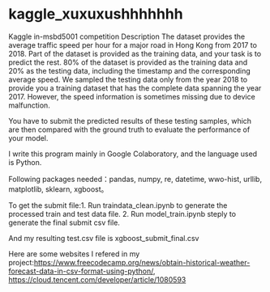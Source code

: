 # kaggle_xuxuxushhhhhhh
Kaggle in-msbd5001 competition 
Description
The dataset provides the average traffic speed per hour for a major road in Hong Kong from 2017 to 2018. Part of the dataset is provided as the training data, and your task is to predict the rest. 80% of the dataset is provided as the training data and 20% as the testing data, including the timestamp and the corresponding average speed. We sampled the testing data only from the year 2018 to provide you a training dataset that has the complete data spanning the year 2017. However, the speed information is sometimes missing due to device malfunction.

You have to submit the predicted results of these testing samples, which are then compared with the ground truth to evaluate the performance of your model.

I write this program mainly in Google Colaboratory, and the language used is Python.

Following packages needed：pandas, numpy, re, datetime, wwo-hist, urllib, matplotlib, sklearn, xgboost。

To get the submit file:1. Run traindata_clean.ipynb to generate the processed train and test data file.
2. Run model_train.ipynb steply to generate the final submit csv file.


And my resulting test.csv file is xgboost_submit_final.csv

Here are some websites I refered in my project:https://www.freecodecamp.org/news/obtain-historical-weather-forecast-data-in-csv-format-using-python/, https://cloud.tencent.com/developer/article/1080593
